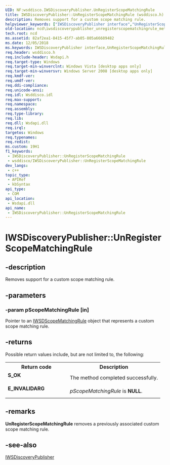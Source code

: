 ```yaml
---
UID: NF:wsddisco.IWSDiscoveryPublisher.UnRegisterScopeMatchingRule
title: IWSDiscoveryPublisher::UnRegisterScopeMatchingRule (wsddisco.h)
description: Removes support for a custom scope matching rule.
helpviewer_keywords: ["IWSDiscoveryPublisher interface","UnRegisterScopeMatchingRule method","IWSDiscoveryPublisher.UnRegisterScopeMatchingRule","IWSDiscoveryPublisher::UnRegisterScopeMatchingRule","UnRegisterScopeMatchingRule","UnRegisterScopeMatchingRule method","UnRegisterScopeMatchingRule method","IWSDiscoveryPublisher interface","ncd.iwsdiscoverypublisher_unregisterscopematchingrule_method","wsddisco/IWSDiscoveryPublisher::UnRegisterScopeMatchingRule"]
old-location: ncd\iwsdiscoverypublisher_unregisterscopematchingrule_method.htm
tech.root: ncd
ms.assetid: 82af2ea1-8415-45f7-ab05-805a66689482
ms.date: 12/05/2018
ms.keywords: IWSDiscoveryPublisher interface,UnRegisterScopeMatchingRule method, IWSDiscoveryPublisher.UnRegisterScopeMatchingRule, IWSDiscoveryPublisher::UnRegisterScopeMatchingRule, UnRegisterScopeMatchingRule, UnRegisterScopeMatchingRule method, UnRegisterScopeMatchingRule method,IWSDiscoveryPublisher interface, ncd.iwsdiscoverypublisher_unregisterscopematchingrule_method, wsddisco/IWSDiscoveryPublisher::UnRegisterScopeMatchingRule
req.header: wsddisco.h
req.include-header: Wsdapi.h
req.target-type: Windows
req.target-min-winverclnt: Windows Vista [desktop apps only]
req.target-min-winversvr: Windows Server 2008 [desktop apps only]
req.kmdf-ver: 
req.umdf-ver: 
req.ddi-compliance: 
req.unicode-ansi: 
req.idl: Wsddisco.idl
req.max-support: 
req.namespace: 
req.assembly: 
req.type-library: 
req.lib: 
req.dll: Wsdapi.dll
req.irql: 
targetos: Windows
req.typenames: 
req.redist: 
ms.custom: 19H1
f1_keywords:
 - IWSDiscoveryPublisher::UnRegisterScopeMatchingRule
 - wsddisco/IWSDiscoveryPublisher::UnRegisterScopeMatchingRule
dev_langs:
 - c++
topic_type:
 - APIRef
 - kbSyntax
api_type:
 - COM
api_location:
 - Wsdapi.dll
api_name:
 - IWSDiscoveryPublisher::UnRegisterScopeMatchingRule
---
```


# IWSDiscoveryPublisher::UnRegisterScopeMatchingRule


## -description

Removes support for a custom scope matching rule.

## -parameters

### -param pScopeMatchingRule [in]

Pointer to an <a href="/windows/desktop/api/wsddisco/nn-wsddisco-iwsdscopematchingrule">IWSDScopeMatchingRule</a> object that represents a custom scope matching rule.

## -returns

Possible return values include, but are not limited to, the following:

<table>
<tr>
<th>Return code</th>
<th>Description</th>
</tr>
<tr>
<td width="40%">
<dl>
<dt><b>S_OK</b></dt>
</dl>
</td>
<td width="60%">
The method completed successfully.

</td>
</tr>
<tr>
<td width="40%">
<dl>
<dt><b>E_INVALIDARG</b></dt>
</dl>
</td>
<td width="60%">
<i>pScopeMatchingRule</i> is <b>NULL</b>.

</td>
</tr>
</table>

## -remarks

<b>UnRegisterScopeMatchingRule</b> removes a previously associated custom scope matching rule.

## -see-also

<a href="/windows/desktop/api/wsddisco/nn-wsddisco-iwsdiscoverypublisher">IWSDiscoveryPublisher</a>


